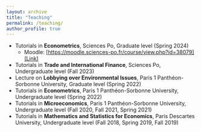 ```yaml
---
layout: archive
title: "Teaching"
permalink: /teaching/
author_profile: true
---
```


* Tutorials in **Econometrics**, Sciences Po, Graduate level (Spring 2024)
  * Moodle: [https://moodle.sciences-po.fr/course/view.php?id=38079](Link)
* Tutorials in **Trade and International Finance**, Sciences Po, Undergraduate level (Fall 2023)
* Lecture on **Lobbying over Environmental Issues**, Paris 1 Panthéon-Sorbonne University, Graduate level (Spring 2022)
* Tutorials in **Econometrics**, Paris 1 Panthéon-Sorbonne University, Undergraduate level (Spring 2022)
* Tutorials in **Microeconomics**, Paris 1 Panthéon-Sorbonne University, Undergraduate level (Fall 2020, Fall 2021, Spring 2021)
* Tutorials in **Mathematics and Statistics for Economics**, Paris Descartes University, Undergraduate level (Fall 2018, Spring 2019, Fall 2019)
